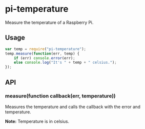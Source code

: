 pi-temperature
==============

Measure the temperature of a Raspberry Pi.

## Usage
```js
var temp = require("pi-temperature");
temp.measure(function(err, temp) {
	if (err) console.error(err);
	else console.log("It's " + temp + " celsius.");
});
```

## API
### measure(function callback(err, temperature))
Measures the temperature and calls the callback with the error and temperature.

**Note:** Temperature is in celsius.
